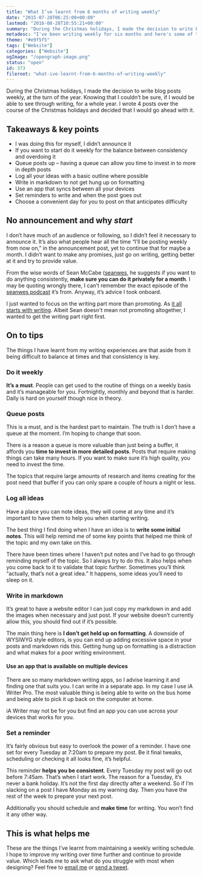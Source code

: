 ```yaml
---
title: "What I’ve learnt from 6 months of writing weekly"
date: "2015-07-28T06:25:00+00:00"
lastmod: "2016-08-28T10:55:21+00:00"
summary: "During the Christmas holidays, I made the decision to write blog posts weekly, at the turn of the year. Knowing that I couldn’t be sure, if I would be able to see through writing, for a whole year. I wrote 4 posts over the course of the Christmas holidays and decided that I would go ahead with it."
metadesc: "I've been writing weekly for six months and here's some of the things I've learnt over that time."
theme: "#e9f5f5"
tags: ["Website"]
categories: ["Website"]
ogImage: "/opengraph-image.png"
status: "open"
id: 373
fileroot: "what-ive-learnt-from-6-months-of-writing-weekly"
---
```


During the Christmas holidays, I made the decision to write blog posts weekly, at the turn of the year. Knowing that I couldn’t be sure, if I would be able to see through writing, for a whole year. I wrote 4 posts over the course of the Christmas holidays and decided that I would go ahead with it.

## Takeaways & key points
- I was doing this for myself, I didn’t announce it
- If you want to start do it weekly for the balance between consistency and overdoing it
- Queue posts up – having a queue can allow you time to invest in to more in depth posts
- Log all your ideas with a basic outline where possible
- Write in markdown to not get hung up on formatting
- Use an app that syncs between all your devices
- Set reminders to write and when the post goes out
- Choose a convenient day for you to post on that anticipates difficulty

## No announcement and why *start*
I don’t have much of an audience or following, so I didn’t feel it necessary to announce it. It’s also what people hear all the time “I’ll be posting weekly from now on,” in the announcement post, yet to continue that for maybe a month. I didn’t want to make any promises, just go on writing, getting better at it and try to provide value.

From the wise words of Sean McCabe ([seanwes](http://seanwes.com), he suggests if you want to do anything consistently, **make sure you can do it privately for a month**. I may be quoting wrongly there, I can’t remember the exact episode of the [seanwes podcast](http://seanwes.com/podcast) it’s from. Anyway, it’s advice I took onboard. 

I just wanted to focus on the writing part more than promoting. As [it all starts with writing](http://seanwes.com/podcast/139-it-all-starts-with-writing-again/). Albeit Sean doesn't mean not promoting altogether, I wanted to get the writing part right first.

## On to tips
The things I have learnt from my writing experiences are that aside from it being difficult to balance at times and that consistency is key. 

### Do it weekly
**It’s a must**. People can get used to the routine of things on a weekly basis and it’s manageable for you. Fortnightly, monthly and beyond that is harder. Daily is hard on yourself though nice in theory.

### Queue posts
This is a must, and is the hardest part to maintain. The truth is I don’t have a queue at the moment. I’m hoping to change that soon. 

There is a reason a queue is more valuable than just being a buffer, it affords you **time to invest in more detailed posts**. Posts that require making things can take many hours. If you want to make sure it’s high quality, you need to invest the time.

The topics that require large amounts of research and items creating for the post need that buffer if you can only spare a couple of hours a night or less.

### Log all ideas
Have a place you can note ideas, they will come at any time and it’s important to have them to help you when starting writing. 

The best thing I find doing when I have an idea is to **write some initial notes**. This will help remind me of some key points that helped me think of the topic and my own take on this. 

There have been times where I haven’t put notes and I’ve had to go through reminding myself of the topic. So I always try to do this. It also helps when you come back to it to validate that topic further. Sometimes you’ll think “actually, that’s not a great idea.” It happens, some ideas you’ll need to sleep on it.

### Write in markdown
It’s great to have a website editor I can just copy my markdown in and add the images when necessary and just post. If your website doesn’t currently allow this, you should find out if it’s possible.

The main thing here is **I don’t get held up on formatting**. A downside of WYSIWYG style editors, is you can end up adding excessive space in your posts and markdown rids this. Getting hung up on formatting is a distraction and what makes for a poor writing environment.

#### Use an app that is available on multiple devices
There are so many markdown writing apps, so I advise learning it and finding one that suits you. I can write in a separate app. In my case I use iA Writer Pro. The most valuable thing is being able to write on the bus home and being able to pick it up back on the computer at home.

iA Writer may not be for you but find an app you can use across your devices that works for you.

### Set a reminder
It’s fairly obvious but easy to overlook the power of a reminder. I have one set for every Tuesday at 7:20am to prepare my post. Be it final tweaks, scheduling or checking it all looks fine, it’s helpful.

This reminder **helps you be consistent**. Every Tuesday my post will go out before 7:45am. That’s when I start work. The reason for a Tuesday, it’s never a bank holiday. It’s not the first day directly after a weekend. So if I’m slacking on a post I have Monday as my warning day. Then you have the rest of the week to prepare your next post.

Additionally you should schedule and **make time** for writing. You won’t find it any other way.

## This is what helps me
These are the things I’ve learnt from maintaining a weekly writing schedule. I hope to improve my writing over time further and continue to provide value. Which leads me to ask what do you struggle with most when designing? Feel free to [email me](http://iamsteve.me/contact) or [send a tweet](http://twitter.com/irsteve).

